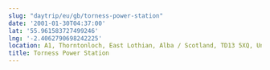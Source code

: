 ```yaml
---
slug: "daytrip/eu/gb/torness-power-station"
date: '2001-01-30T04:37:00'
lat: '55.961583727499246'
lng: '-2.4062790698242225'
location: A1, Thorntonloch, East Lothian, Alba / Scotland, TD13 5XQ, United Kingdom
title: Torness Power Station
---
```




